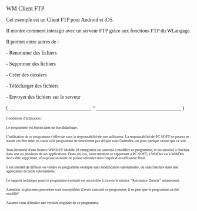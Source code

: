   
<span style="font-family:Arial sans-serif;font-size:16px;">WM Client FTP</span>

  
<span style="font-family:Arial sans-serif;font-size:14px;">Cet exemple est un Client FTP pour Android et iOS.</span>

<span style="font-family:Arial sans-serif;font-size:14px;">Il montre comment interagir avec un serveur FTP grâce aux fonctions FTP du WLangage.</span>

<span style="font-family:Arial sans-serif;font-size:14px;">Il permet entre autres de :</span>

<span style="font-family:Arial sans-serif;font-size:14px;">- Renommer des fichiers</span>

<span style="font-family:Arial sans-serif;font-size:14px;">- Supprimer des fichiers</span>

<span style="font-family:Arial sans-serif;font-size:14px;">- Créer des dossiers</span>

<span style="font-family:Arial sans-serif;font-size:14px;">- Télécharger des fichiers</span>

<span style="font-family:Arial sans-serif;font-size:14px;">- Envoyer des fichiers sur le serveur </span>

  
  
<span style="font-family:Arial sans-serif;font-size:14px;">( \_\_\_\_\_\_\_\_\_\_\_\_\_\_\_\_\_\_\_\_\_\_\_\_\_\_\_\_\_\_\_\_ ° \_\_\_\_\_\_\_\_\_\_\_\_\_\_\_\_\_\_\_\_\_\_\_\_\_\_\_\_\_\_\_\_\_ )</span>

  
<span style="font-family:Arial sans-serif;font-size:10px;">Conditions d'utilisation :</span>

<span style="font-family:Arial sans-serif;font-size:10px;">Le programme est fourni dans un but didactique.</span>

<span style="font-family:Arial sans-serif;font-size:10px;">L'utilisation de ce programme s'effectue sous la responsabilité de son utilisateur. La responsabilité de PC SOFT ne pourra en aucun cas être mise en cause si le programme ne fonctionne pas tel que vous l'attendez, ou pour quelque raison que ce soit. </span>

<span style="font-family:Arial sans-serif;font-size:10px;">Tout détenteur d'une licence WINDEV Mobile 28 enregistrée est autorisé à modifier ce programme, et est autorisé à l'inclure dans une ou plusieurs de ses applications. Dans ces cas, toute mention se rapportant à PC SOFT, à WinDev ou à WebDev devra être supprimée, afin qu'aucun doute ne puisse subsister dans l'esprit d'un utilisateur final.</span>

<span style="font-family:Arial sans-serif;font-size:10px;">Il est interdit de diffuser ou vendre ce programme exemple sans modification substantielle, ou sans l'inclure dans une application de taille substantielle.</span>

<span style="font-family:Arial sans-serif;font-size:10px;">Le support technique pour ce programme exemple est accessible à travers le service "Assistance Directe" uniquement.</span>

<span style="font-family:Arial sans-serif;font-size:10px;">Attention: si plusieurs personnes sont susceptibles d'avoir consulté ce programme, il se peut que le programme ait été modifié! </span>

<span style="font-family:Arial sans-serif;font-size:10px;">Assurez-vous d'étudier une version originale de ce programme.</span>

  
  